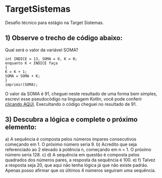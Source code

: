 # TargetSistemas
Desafio técnico para estágio na Target Sistemas.

## 1) Observe o trecho de código abaixo:
Qual será o valor da variável SOMA?
```
int INDICE = 13, SOMA = 0, K = 0;
enquanto K < INDICE faça
{
K = K + 1;
SOMA = SOMA + K;
}
imprimir(SOMA);
```
O valor da SOMA é 91, cheguei neste resultado de uma forma bem simples, escrevi esse pseudocódigo na linguagem Kotlin, você pode conferir [clicando AQUI](https://github.com/YgorDoring/TargetSistemas/blob/master/src/main/kotlin/FirstQuestion/Main.kt). Execultando o código cheguei no resultado de 91.

## 3) Descubra a lógica e complete o próximo elemento:
a) A sequência é composta pelos números ímpares consecutivos começando em 1. O próximo número seria 9.
b) Acredito que seja referenciado ao 2 elevado à potência n, começando em n = 1. O próximo número seria 128.
c) 
d) A sequência em questão é composta pelos quadrados dos números pares, a resposta da sequência é 100.
e) 
f) Talvez a resposta seja 20, que aqui não tenha lógica já que não existe padrão. Apenas posso afirmar que os últimos 4 números seguiram uma sequência.
